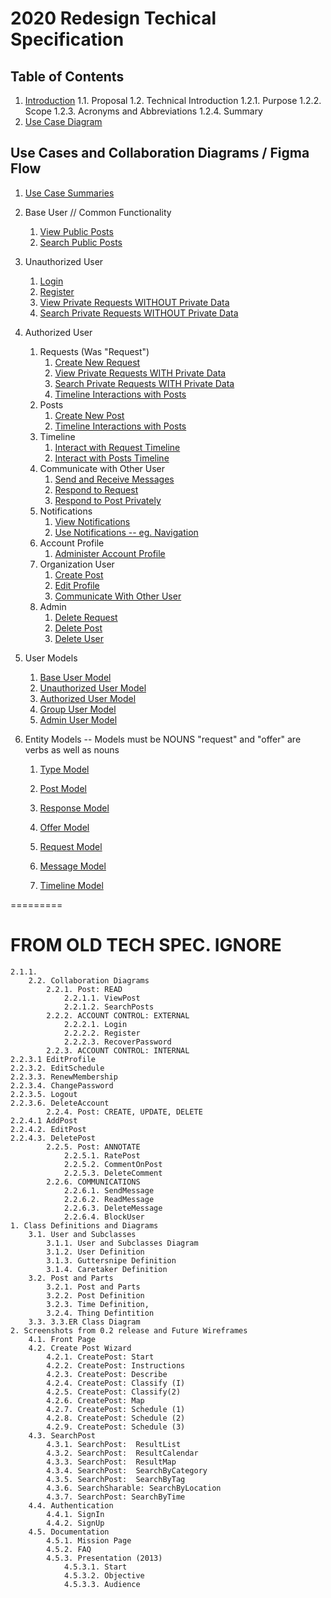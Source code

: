 # 2020 Redesign Techical Specification

## Table of Contents

1. [Introduction](Introduction)
   1.1. Proposal
   1.2. Technical Introduction
   1.2.1. Purpose
   1.2.2. Scope
   1.2.3. Acronyms and Abbreviations
   1.2.4. Summary
2. [Use Case Diagram](USECASES-Use-Case-Diagram)

## Use Cases and Collaboration Diagrams / Figma Flow

1. [Use Case Summaries](USECASES-Use-Case-Summaries)
2. Base User // Common Functionality

   1. [View Public Posts](View-Public-Posts)
   2. [Search Public Posts](Search-Public-Posts)

3. Unauthorized User

   1. [Login](Login)
   2. [Register](Register)
   3. [View Private Requests WITHOUT Private Data](View-Request-No-Data)
   4. [Search Private Requests WITHOUT Private Data](Search-Request-No-Data)

4. Authorized User
   1. Requests (Was "Request")
      1. [Create New Request](Create-New-Request)
      2. [View Private Requests WITH Private Data](View-Request-Yes-Data)
      3. [Search Private Requests WITH Private Data](Search-Request-Yes-Data)
      4. [Timeline Interactions with Posts](Timeline-Interactions-Post)
   2. Posts
      1. [Create New Post](Create-New-Post)
      2. [Timeline Interactions with Posts](Timeline-Interactions-Post)
   3. Timeline
      1. [Interact with Request Timeline](Timeline-Interactions-Request)
      2. [Interact with Posts Timeline](Timeline-Interactions-Post)
   4. Communicate with Other User
      1. [Send and Receive Messages](Send-and-Receive-Messages)
      2. [Respond to Request](Respond-to-Request)
      3. [Respond to Post Privately](Respond-to-Post-Privately)
   5. Notifications
      1. [View Notifications](View-Notifications)
      2. [Use Notifications -- eg. Navigation](Use-Notifications)
   6. Account Profile
      1. [Administer Account Profile](Administer-Profile)
   7. Organization User
      1. [Create Post](Create-Post)
      2. [Edit Profile](Edit-Profile)
      3. [Communicate With Other User](Communicate-With-Other-User)
   8. Admin
      1. [Delete Request](Delete-Request)
      2. [Delete Post](Delete-Post)
      3. [Delete User](Delete-User)

5)  User Models

    1. [Base User Model](MODELS-Base-User-Model)
    2. [Unauthorized User Model](MODELS-Unauthorized-User-Model)
    3. [Authorized User Model](MODELS-Authorized-User-Model)
    4. [Group User Model](MODELS-Group-User-Model)
    5. [Admin User Model](MODELS-Admin-User-Model)

6)  Entity Models -- Models must be NOUNS "request" and "offer" are verbs as well as nouns

    1. [Type Model](MODELS-Type-Model)

    2. [Post Model](MODELS-Post-Model)
    3. [Response Model](MODELS-Response-Model)

    4. [Offer Model](MODELS-Offer-Model)
    5. [Request Model](MODELS-Request-Model)

    6. [Message Model](MODELS-Message-Model)

    7. [Timeline Model](MODELS-Timeline-Model)

=========

# FROM OLD TECH SPEC. IGNORE

    2.1.1.
        2.2. Collaboration Diagrams
            2.2.1. Post: READ
                2.2.1.1. ViewPost
                2.2.1.2. SearchPosts
            2.2.2. ACCOUNT CONTROL: EXTERNAL
                2.2.2.1. Login
                2.2.2.2. Register
                2.2.2.3. RecoverPassword
            2.2.3. ACCOUNT CONTROL: INTERNAL
    2.2.3.1 EditProfile
    2.2.3.2. EditSchedule
    2.2.3.3. RenewMembership
    2.2.3.4. ChangePassword
    2.2.3.5. Logout
    2.2.3.6. DeleteAccount
            2.2.4. Post: CREATE, UPDATE, DELETE
    2.2.4.1 AddPost
    2.2.4.2. EditPost
    2.2.4.3. DeletePost
            2.2.5. Post: ANNOTATE
                2.2.5.1. RatePost
                2.2.5.2. CommentOnPost
                2.2.5.3. DeleteComment
            2.2.6. COMMUNICATIONS
                2.2.6.1. SendMessage
                2.2.6.2. ReadMessage
                2.2.6.3. DeleteMessage
                2.2.6.4. BlockUser
    1. Class Definitions and Diagrams
        3.1. User and Subclasses
            3.1.1. User and Subclasses Diagram
            3.1.2. User Definition
            3.1.3. Guttersnipe Definition
            3.1.4. Caretaker Definition
        3.2. Post and Parts
            3.2.1. Post and Parts
            3.2.2. Post Definition
            3.2.3. Time Definition,
            3.2.4. Thing Defintition
        3.3. 3.3.ER Class Diagram
    2. Screenshots from 0.2 release and Future Wireframes
        4.1. Front Page
        4.2. Create Post Wizard
            4.2.1. CreatePost: Start
            4.2.2. CreatePost: Instructions
            4.2.3. CreatePost: Describe
            4.2.4. CreatePost: Classify (I)
            4.2.5. CreatePost: Classify(2)
            4.2.6. CreatePost: Map
            4.2.7. CreatePost: Schedule (1)
            4.2.8. CreatePost: Schedule (2)
            4.2.9. CreatePost: Schedule (3)
        4.3. SearchPost
            4.3.1. SearchPost:	ResultList
            4.3.2. SearchPost:	ResultCalendar
            4.3.3. SearchPost:	ResultMap
            4.3.4. SearchPost:	SearchByCategory
            4.3.5. SearchPost:	SearchByTag
            4.3.6. SearchSharable: SearchByLocation
            4.3.7. SearchPost: SearchByTime
        4.4. Authentication
            4.4.1. SignIn
            4.4.2. SignUp
        4.5. Documentation
            4.5.1. Mission Page
            4.5.2. FAQ
            4.5.3. Presentation (2013)
                4.5.3.1. Start
                4.5.3.2. Objective
                4.5.3.3. Audience

